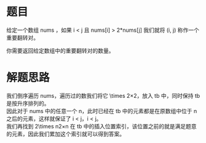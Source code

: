 # 题目
给定一个数组 nums ，如果 i < j 且 nums[i] > 2\*nums[j] 我们就将 (i, j) 称作一个重要翻转对。  

你需要返回给定数组中的重要翻转对的数量。

# 解题思路
我们倒序遍历 nums，遍历过的数我们将它 \times 2×2，放入 tb 中，同时保持 tb 是按升序排列的。  
因此对于 nums 中的任意一个 n，此时已经在 tb 中的元素都是在原数组中位于 n 之后的元素，这样就保证了 i < j，i < j。  
我们再找到 2\times n2×n 在 tb 中的插入位置索引，该位置之前的就是满足题意的元素，因此我们累加这个索引就可以得到答案。

